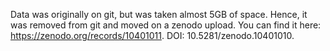 Data was originally on git, but was taken almost 5GB of space. Hence, it was removed from git and moved on a zenodo upload. You can find it here: https://zenodo.org/records/10401011. DOI: 10.5281/zenodo.10401010.
